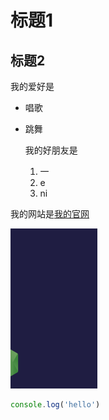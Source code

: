# 标题1
## 标题2

我的爱好是

* 唱歌
* 跳舞
  

  我的好朋友是

  1. 一
  2. e 
  3. ni 

我的网站是[我的官网](https://fangyinghang.com)

![一张图片](1.png)

```javascript
console.log('hello')
```
